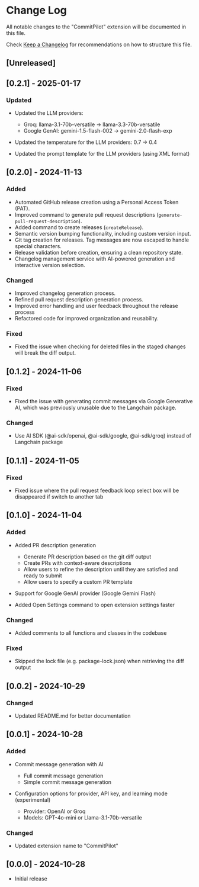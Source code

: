 # Change Log

All notable changes to the "CommitPilot" extension will be documented in this file.

Check [Keep a Changelog](http://keepachangelog.com/) for recommendations on how to structure this file.

## [Unreleased]

## [0.2.1] - 2025-01-17

### Updated

- Updated the LLM providers:

  - Groq: llama-3.1-70b-versatile -> llama-3.3-70b-versatile
  - Google GenAI: gemini-1.5-flash-002 -> gemini-2.0-flash-exp

- Updated the temperature for the LLM providers: 0.7 -> 0.4
- Updated the prompt template for the LLM providers (using XML format)

## [0.2.0] - 2024-11-13

### Added

- Automated GitHub release creation using a Personal Access Token (PAT).
- Improved command to generate pull request descriptions (`generate-pull-request-description`).
- Added command to create releases (`createRelease`).
- Semantic version bumping functionality, including custom version input.
- Git tag creation for releases. Tag messages are now escaped to handle special characters.
- Release validation before creation, ensuring a clean repository state.
- Changelog management service with AI-powered generation and interactive version selection.

### Changed

- Improved changelog generation process.
- Refined pull request description generation process.
- Improved error handling and user feedback throughout the release process
- Refactored code for improved organization and reusability.

### Fixed

- Fixed the issue when checking for deleted files in the staged changes will break the diff output.

## [0.1.2] - 2024-11-06

### Fixed

- Fixed the issue with generating commit messages via Google Generative AI, which was previously unusable due to the Langchain package.

### Changed

- Use AI SDK (@ai-sdk/openai, @ai-sdk/google, @ai-sdk/groq) instead of Langchain package

## [0.1.1] - 2024-11-05

### Fixed

- Fixed issue where the pull request feedback loop select box will be disappeared if switch to another tab

## [0.1.0] - 2024-11-04

### Added

- Added PR description generation

  - Generate PR description based on the git diff output
  - Create PRs with context-aware descriptions
  - Allow users to refine the description until they are satisfied and ready to submit
  - Allow users to specify a custom PR template

- Support for Google GenAI provider (Google Gemini Flash)
- Added Open Settings command to open extension settings faster

### Changed

- Added comments to all functions and classes in the codebase

### Fixed

- Skipped the lock file (e.g. package-lock.json) when retrieving the diff output

## [0.0.2] - 2024-10-29

### Changed

- Updated README.md for better documentation

## [0.0.1] - 2024-10-28

### Added

- Commit message generation with AI

  - Full commit message generation
  - Simple commit message generation

- Configuration options for provider, API key, and learning mode (experimental)

  - Provider: OpenAI or Groq
  - Models: GPT-4o-mini or Llama-3.1-70b-versatile

### Changed

- Updated extension name to "CommitPilot"

## [0.0.0] - 2024-10-28

- Initial release
